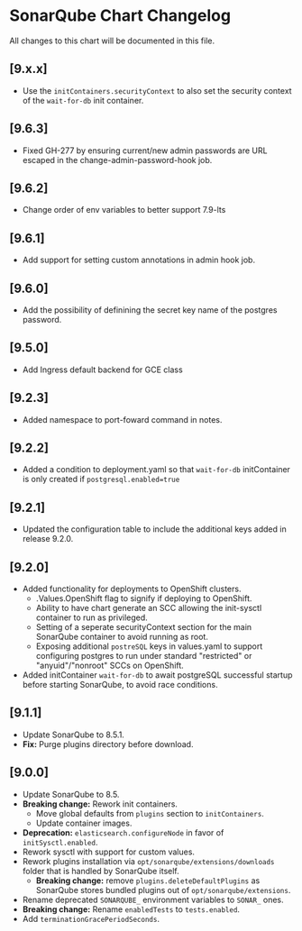 # SonarQube Chart Changelog
All changes to this chart will be documented in this file.
## [9.x.x]
* Use the `initContainers.securityContext` to also set the security context of the `wait-for-db` init container.

## [9.6.3]
* Fixed GH-277 by ensuring current/new admin passwords are URL escaped in the change-admin-password-hook job.

## [9.6.2]
* Change order of env variables to better support 7.9-lts

## [9.6.1]
* Add support for setting custom annotations in admin hook job.

## [9.6.0]
* Add the possibility of definining the secret key name of the postgres password.

## [9.5.0]
* Add Ingress default backend for GCE class

## [9.2.3]
* Added namespace to port-foward command in notes.

## [9.2.2]
* Added a condition to deployment.yaml so that `wait-for-db` initContainer is only created if `postgresql.enabled=true`

## [9.2.1]
* Updated the configuration table to include the additional keys added in release 9.2.0.

## [9.2.0]
* Added functionality for deployments to OpenShift clusters.
    * .Values.OpenShift flag to signify if deploying to OpenShift.
	* Ability to have chart generate an SCC allowing the init-sysctl container to run as privileged.
	* Setting of a seperate securityContext section for the main SonarQube container to avoid running as root.
	* Exposing additional `postreSQL` keys in values.yaml to support configuring postgres to run under standard "restricted" or "anyuid"/"nonroot" SCCs on OpenShift.
* Added initContainer `wait-for-db` to await postgreSQL successful startup before starting SonarQube, to avoid race conditions.

## [9.1.1]
* Update SonarQube to 8.5.1.
* **Fix:** Purge plugins directory before download.

## [9.0.0]
* Update SonarQube to 8.5.
* **Breaking change:** Rework init containers.
    * Move global defaults from `plugins` section to `initContainers`.
    * Update container images.
* **Deprecation:** `elasticsearch.configureNode` in favor of `initSysctl.enabled`.
* Rework sysctl with support for custom values.
* Rework plugins installation via `opt/sonarqube/extensions/downloads` folder that is handled by SonarQube itself.
    * **Breaking change:** remove `plugins.deleteDefaultPlugins` as SonarQube stores bundled plugins out of `opt/sonarqube/extensions`.
* Rename deprecated `SONARQUBE_` environment variables to `SONAR_` ones.
* **Breaking change:** Rename `enabledTests` to `tests.enabled`.
* Add `terminationGracePeriodSeconds`.
